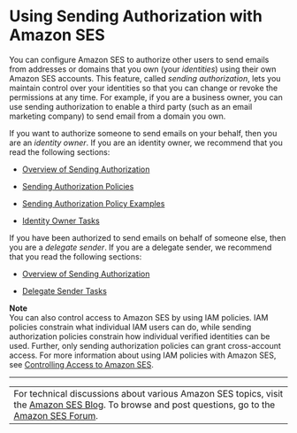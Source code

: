 # Using Sending Authorization with Amazon SES<a name="sending-authorization"></a>

You can configure Amazon SES to authorize other users to send emails from addresses or domains that you own \(your *identities*\) using their own Amazon SES accounts\. This feature, called *sending authorization*, lets you maintain control over your identities so that you can change or revoke the permissions at any time\. For example, if you are a business owner, you can use sending authorization to enable a third party \(such as an email marketing company\) to send email from a domain you own\.

If you want to authorize someone to send emails on your behalf, then you are an *identity owner*\. If you are an identity owner, we recommend that you read the following sections:

+ [Overview of Sending Authorization](sending-authorization-overview.md)

+ [Sending Authorization Policies](sending-authorization-policies.md)

+ [Sending Authorization Policy Examples](sending-authorization-policy-examples.md)

+ [Identity Owner Tasks](sending-authorization-identity-owner-tasks.md)

If you have been authorized to send emails on behalf of someone else, then you are a *delegate sender*\. If you are a delegate sender, we recommend that you read the following sections:

+ [Overview of Sending Authorization](sending-authorization-overview.md)

+ [Delegate Sender Tasks](sending-authorization-delegate-sender-tasks.md)

**Note**  
You can also control access to Amazon SES by using IAM policies\. IAM policies constrain what individual IAM users can do, while sending authorization policies constrain how individual verified identities can be used\. Further, only sending authorization policies can grant cross\-account access\. For more information about using IAM policies with Amazon SES, see [Controlling Access to Amazon SES](control-user-access.md)\.


****  

|  | 
| --- |
| For technical discussions about various Amazon SES topics, visit the [Amazon SES Blog](https://aws.amazon.com//blogs/ses/)\. To browse and post questions, go to the [Amazon SES Forum](https://forums.aws.amazon.com/forum.jspa?forumID=90)\. | 